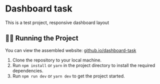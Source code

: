 # Dashboard task

This is a test project, responsive dashboard layout

## 🏃‍♂️ Running the Project

You can view the assembled website: [github.io/dashboard-task](https://and-yevchenko.github.io/dashboard-task/)

1. Clone the repository to your local machine.
2. Run `npm install` or `yarn` in the project directory to install the required dependencies.
3. Run `npm run dev` or `yarn dev` to get the project started.
